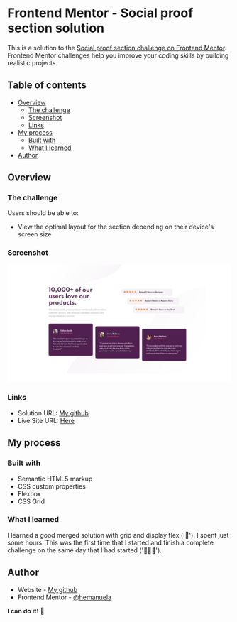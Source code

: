 # Frontend Mentor - Social proof section solution

This is a solution to the [Social proof section challenge on Frontend Mentor](https://www.frontendmentor.io/challenges/social-proof-section-6e0qTv_bA). Frontend Mentor challenges help you improve your coding skills by building realistic projects. 

## Table of contents

- [Overview](#overview)
  - [The challenge](#the-challenge)
  - [Screenshot](#screenshot)
  - [Links](#links)
- [My process](#my-process)
  - [Built with](#built-with)
  - [What I learned](#what-i-learned)
- [Author](#author)



## Overview

### The challenge

Users should be able to:

- View the optimal layout for the section depending on their device's screen size

### Screenshot

![Here](https://github.com/hemanuela/social-proof-section-master/blob/main/design/myscreenshot.jpg)


### Links

- Solution URL: [My github](https://github.com/hemanuela/social-proof-section-master)
- Live Site URL: [Here](https://hemanuela.github.io/social-proof-section-master/)

## My process

### Built with

- Semantic HTML5 markup
- CSS custom properties
- Flexbox
- CSS Grid

### What I learned

I learned a good merged solution with grid and display flex ('🎉').
I spent just some hours. This was the first time that I started and finish a complete challenge on the same day that I had started ('🎉🎉🎉').



## Author

- Website - [My github](https://github.com/hemanuela/social-proof-section-master)
- Frontend Mentor - [@hemanuela](https://www.frontendmentor.io/profile/hemanuela)


**I can do it!** 🚀
